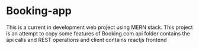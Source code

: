 # Booking-app
This is a current in development web project using MERN stack. This project is an attempt to copy some features of Booking.com
api folder contains the api calls and REST operations and client contains reactjs frontend
